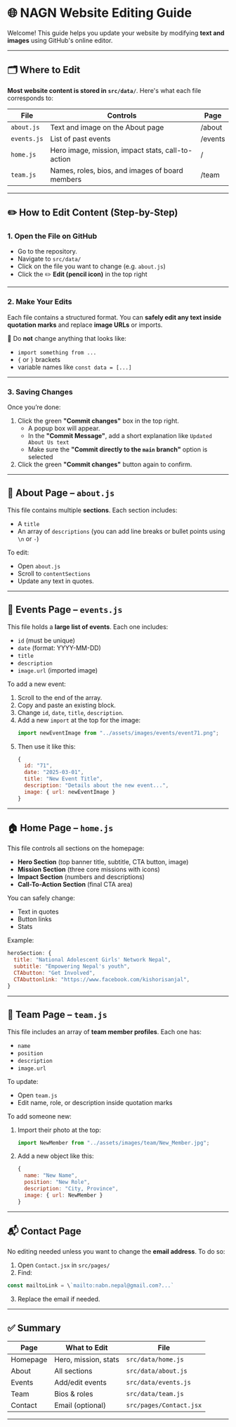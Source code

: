
# 🌐 NAGN Website Editing Guide

Welcome! This guide helps you update your website by modifying **text and images** using GitHub's online editor.

---

## 🗂 Where to Edit

**Most website content is stored in `src/data/`**. Here's what each file corresponds to:

| File | Controls | Page |
|------|----------|------|
| `about.js` | Text and image on the About page | /about |
| `events.js` | List of past events | /events |
| `home.js` | Hero image, mission, impact stats, call-to-action | / |
| `team.js` | Names, roles, bios, and images of board members | /team |

---

## ✏️ How to Edit Content (Step-by-Step)

### 1. Open the File on GitHub

- Go to the repository.
- Navigate to `src/data/`
- Click on the file you want to change (e.g. `about.js`)
- Click the ✏️ **Edit (pencil icon)** in the top right

---

### 2. Make Your Edits

Each file contains a structured format. You can **safely edit any text inside quotation marks** and replace **image URLs** or imports.

🔹 Do **not** change anything that looks like:
- `import something from ...`
- `{` or `}` brackets
- variable names like `const data = [...]`

---
### 3. Saving Changes

Once you’re done:

1. Click the green **"Commit changes"** box in the top right.
   - A popup box will appear.
   - In the **"Commit Message"**, add a short explanation like `Updated About Us text`
   - Make sure the **"Commit directly to the `main` branch"** option is selected
2. Click the green **"Commit changes"** button again to confirm.

---

## 📄 About Page – `about.js`

This file contains multiple **sections**. Each section includes:
- A `title`
- An array of `descriptions` (you can add line breaks or bullet points using `\n` or `-`)

To edit:
- Open `about.js`
- Scroll to `contentSections`
- Update any text in quotes.

---

## 📅 Events Page – `events.js`

This file holds a **large list of events**. Each one includes:
- `id` (must be unique)
- `date` (format: YYYY-MM-DD)
- `title`
- `description`
- `image.url` (imported image)

To add a new event:
1. Scroll to the end of the array.
2. Copy and paste an existing block.
3. Change `id`, `date`, `title`, `description`.
4. Add a new `import` at the top for the image:
   ```js
   import newEventImage from "../assets/images/events/event71.png";
   ```
5. Then use it like this:
   ```js
   {
     id: "71",
     date: "2025-03-01",
     title: "New Event Title",
     description: "Details about the new event...",
     image: { url: newEventImage }
   }
   ```

---

## 🏠 Home Page – `home.js`

This file controls all sections on the homepage:
- **Hero Section** (top banner title, subtitle, CTA button, image)
- **Mission Section** (three core missions with icons)
- **Impact Section** (numbers and descriptions)
- **Call-To-Action Section** (final CTA area)

You can safely change:
- Text in quotes
- Button links
- Stats

Example:
```js
heroSection: {
  title: "National Adolescent Girls' Network Nepal",
  subtitle: "Empowering Nepal's youth",
  CTAbutton: "Get Involved",
  CTAbuttonlink: "https://www.facebook.com/kishorisanjal",
}
```

---

## 👥 Team Page – `team.js`

This file includes an array of **team member profiles**. Each one has:
- `name`
- `position`
- `description`
- `image.url`

To update:
- Open `team.js`
- Edit name, role, or description inside quotation marks

To add someone new:
1. Import their photo at the top:
   ```js
   import NewMember from "../assets/images/team/New_Member.jpg";
   ```
2. Add a new object like this:
   ```js
   {
     name: "New Name",
     position: "New Role",
     description: "City, Province",
     image: { url: NewMember }
   }
   ```

---

## 📬 Contact Page

No editing needed unless you want to change the **email address**. To do so:

1. Open `Contact.jsx` in `src/pages/`
2. Find:
```js
const mailtoLink = \`mailto:nabn.nepal@gmail.com?...`
```
3. Replace the email if needed.

---

## ✅ Summary

| Page | What to Edit | File |
|------|---------------|------|
| Homepage | Hero, mission, stats | `src/data/home.js` |
| About | All sections | `src/data/about.js` |
| Events | Add/edit events | `src/data/events.js` |
| Team | Bios & roles | `src/data/team.js` |
| Contact | Email (optional) | `src/pages/Contact.jsx` |

---